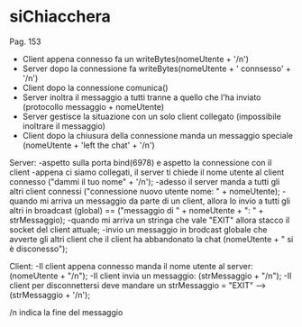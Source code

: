# siChiacchera
Pag. 153
- Client appena connesso fa un writeBytes(nomeUtente + '/n')
- Server dopo la connessione fa writeBytes(nomeUtente + ' connsesso' + '/n')
- Client dopo la connessione comunica()
- Server inoltra il messaggio a tutti tranne a quello che l'ha inviato (protocollo messaggio + nomeUtente)
- Server gestisce la situazione con un solo client collegato (impossibile inoltrare il messaggio)
- Client dopo la chiusura della connessione manda un messaggio speciale (nomeUtente + 'left the chat' + '/n')

Server:
-aspetto sulla porta bind(6978) e aspetto la connessione con il client
-appena ci siamo collegati, il server ti chiede il nome utente al client connesso ("dammi il tuo nome" + '/n');
-adesso il server manda a tutti gli altri client connessi ("connessione nuovo utente nome: " + nomeUtente);
-quando mi arriva un messaggio da parte di un client, allora lo invio a tutti gli altri in broadcast (global) == ("messaggio di " + nomeUtente + ": " +  strMessaggio);
-quando mi arriva un stringa che vale "EXIT" allora stacco il socket del client attuale;
-invio un messaggio in brodcast globale che avverte gli altri client che il client ha abbandonato la chat (nomeUtente + " si è disconesso");

Client:
-Il client appena connesso manda il nome utente al server: (nomeUtente + "/n");
-Il client invia un messaggio: (strMessaggio + "/n");
-Il client per disconnettersi deve mandare un strMessaggio = "EXIT" --> (strMessaggio + '/n');

 /n indica la fine del messaggio
